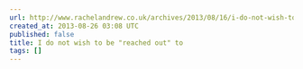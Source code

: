 ```yaml
---
url: http://www.rachelandrew.co.uk/archives/2013/08/16/i-do-not-wish-to-be-reached-out-to/
created_at: 2013-08-26 03:08 UTC
published: false
title: I do not wish to be "reached out" to
tags: []
---
```



